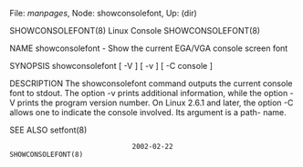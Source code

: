 File: *manpages*,  Node: showconsolefont,  Up: (dir)

SHOWCONSOLEFONT(8)               Linux Console              SHOWCONSOLEFONT(8)



NAME
       showconsolefont - Show the current EGA/VGA console screen font


SYNOPSIS
       showconsolefont [ -V ] [ -v ] [ -C console ]


DESCRIPTION
       The showconsolefont command outputs the current console font to stdout.
       The option -v prints additional information, while the option -V prints
       the  program  version  number.  On Linux 2.6.1 and later, the option -C
       allows one to indicate the console involved. Its argument  is  a  path-
       name.


SEE ALSO
       setfont(8)



                                  2002-02-22                SHOWCONSOLEFONT(8)

